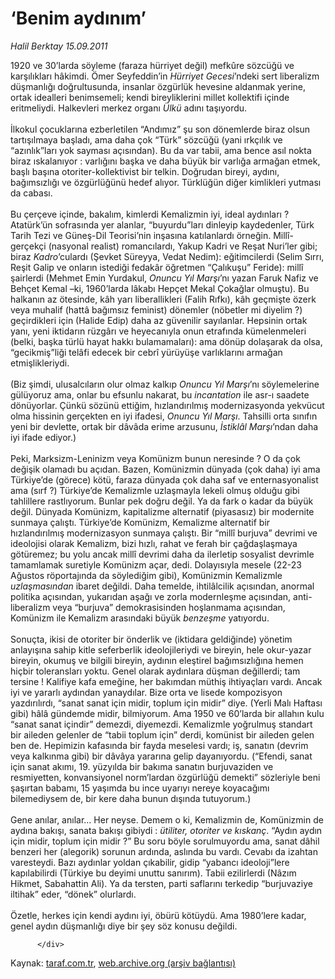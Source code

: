 # ‘Benim aydınım’

*Halil Berktay 15.09.2011*

<div class="yazi">1920 ve 30’larda söyleme (faraza hürriyet değil) mefkûre sözcüğü ve karşılıkları hâkimdi. Ömer Seyfeddin’in <i>Hürriyet Gecesi</i>’ndeki sert liberalizm düşmanlığı doğrultusunda, insanlar özgürlük hevesine aldanmak yerine, ortak idealleri benimsemeli; kendi bireyliklerini millet kollektifi içinde eritmeliydi. Halkevleri merkez organı <i>Ülkü </i>adını taşıyordu. <br/><br/>İlkokul çocuklarına ezberletilen “Andımız” şu son dönemlerde biraz olsun tartışılmaya başladı, ama daha çok “Türk” sözcüğü (yani ırkçılık ve “azınlık”ları yok sayması açısından). Bu da var tabii, ama bence asıl nokta biraz ıskalanıyor : varlığını başka ve daha büyük bir varlığa armağan etmek, başlı başına otoriter-kollektivist bir telkin. Doğrudan bireyi, aydını, bağımsızlığı ve özgürlüğünü hedef alıyor. Türklüğün diğer kimlikleri yutması da cabası. <br/><br/>Bu çerçeve içinde, bakalım, kimlerdi Kemalizmin iyi, ideal aydınları ? Atatürk’ün sofrasında yer alanlar, “buyurdu”ları dinleyip kaydedenler, Türk Tarih Tezi ve Güneş-Dil Teorisi’nin inşasına katılanlardı örneğin. Millî-gerçekçi (nasyonal realist) romancılardı, Yakup Kadri ve Reşat Nuri’ler gibi; biraz <i>Kadro</i>’culardı (Şevket Süreyya, Vedat Nedim): eğitimcilerdi (Selim Sırrı, Reşit Galip ve onların istediği fedakâr öğretmen “Çalıkuşu” Feride): millî şairlerdi (Mehmet Emin Yurdakul, <i>Onuncu Yıl Marşı</i>’nı yazan Faruk Nafiz ve Behçet Kemal –ki, 1960’larda lâkabı Hepçet Mekal Çokağlar olmuştu). Bu halkanın az ötesinde, kâh yarı liberallikleri (Falih Rıfkı), kâh geçmişte özerk veya muhalif (hattâ bağımsız feminist) dönemler (nöbetler mi diyelim ?) geçirdikleri için (Halide Edip) daha az güvenilir sayılanlar. Hepsinin ortak yanı, yeni iktidarın rüzgârı ve heyecanıyla onun etrafında kümelenmeleri (belki, başka türlü hayat hakkı bulamamaları): ama dönüp dolaşarak da olsa, “gecikmiş”liği telâfi edecek bir cebrî yürüyüşe varlıklarını armağan etmişlikleriydi. <br/><br/>(Biz şimdi, ulusalcıların olur olmaz kalkıp <i>Onuncu Yıl Marşı</i>’nı söylemelerine gülüyoruz ama, onlar bu efsunlu nakarat, bu <i>incantation</i> ile asr-ı saadete dönüyorlar. Çünkü sözünü ettiğim, hızlandırılmış modernizasyonda yekvücut olma hissinin gerçekten en iyi ifadesi, <i>Onuncu Yıl Marşı</i>. Tahsilli orta sınıfın yeni bir devlette, ortak bir dâvâda erime arzusunu, <i>İstiklâl Marşı</i>’ndan daha iyi ifade ediyor.) <br/><br/>Peki, Marksizm-Leninizm veya Komünizm bunun neresinde ? O da çok değişik olamadı bu açıdan. Bazen, Komünizmin dünyada (çok daha) iyi ama Türkiye’de (görece) kötü, faraza dünyada çok daha saf ve enternasyonalist ama (sırf ?) Türkiye’de Kemalizmle uzlaşmayla lekeli olmuş olduğu gibi tahlillere rastlıyorum. Bunlar pek doğru değil. Ya da fark o kadar da büyük değil. Dünyada Komünizm, kapitalizme alternatif (piyasasız) bir modernite sunmaya çalıştı. Türkiye’de Komünizm, Kemalizme alternatif bir hızlandırılmış modernizasyon sunmaya çalıştı. Bir “millî burjuva” devrimi ve ideolojisi olarak Kemalizm, bizi hızlı, rahat ve ferah bir çağdaşlaşmaya götüremez; bu yolu ancak millî devrimi daha da ilerletip sosyalist devrimle tamamlamak suretiyle Komünizm açar, dedi. Dolayısıyla mesele (22-23 Ağustos röportajında da söylediğim gibi), Komünizmin Kemalizmle <i>uzlaşmasından</i> ibaret değildi. Daha temelde, ihtilâlcilik açısından, anormal politika açısından, yukarıdan aşağı ve zorla modernleşme açısından, anti-liberalizm veya “burjuva” demokrasisinden hoşlanmama açısından, Komünizm ile Kemalizm arasındaki büyük <i>benzeşme</i> yatıyordu. <br/><br/>Sonuçta, ikisi de otoriter bir önderlik ve (iktidara geldiğinde) yönetim anlayışına sahip kitle seferberlik ideolojileriydi ve bireyin, hele okur-yazar bireyin, okumuş ve bilgili bireyin, aydının eleştirel bağımsızlığına hemen hiçbir toleransları yoktu. Genel olarak aydınlara düşman değillerdi; tam tersine ! Kalifiye kafa emeğine, her bakımdan müthiş ihtiyaçları vardı. Ancak iyi ve yararlı aydından yanaydılar. Bize orta ve lisede kompozisyon yazdırılırdı, “sanat sanat için midir, toplum için midir” diye. (Yerli Malı Haftası gibi) hâlâ gündemde midir, bilmiyorum. Ama 1950 ve 60’larda bir allahın kulu “sanat sanat içindir” demezdi, diyemezdi. Kemalizmle yoğrulmuş standart bir aileden gelenler de “tabii toplum için” derdi, komünist bir aileden gelen ben de. Hepimizin kafasında bir fayda meselesi vardı; iş, sanatın (devrim veya kalkınma gibi) bir dâvâya yararına gelip dayanıyordu. (“Efendi, sanat için sanat akımı, 19. yüzyılda bir bakıma sanatın burjuvaziden ve resmiyetten, konvansiyonel norm’lardan özgürlüğü demekti” sözleriyle beni şaşırtan babamı, 15 yaşımda bu ince uyarıyı nereye koyacağımı bilemediysem de, bir kere daha bunun dışında tutuyorum.) <br/><br/>Gene anılar, anılar… Her neyse. Demem o ki, Kemalizmin de, Komünizmin de aydına bakışı, sanata bakışı gibiydi : <i>ütiliter, otoriter ve kıskanç</i>. “Aydın aydın için midir, toplum için midir ?” Bu soru böyle sorulmuyordu ama, sanat dâhil benzeri her (alegorik) sorunun ardında, aslında bu vardı. Cevabı da izahtan varesteydi. Bazı aydınlar yoldan çıkabilir, gidip “yabancı ideoloji”lere kapılabilirdi (Türkiye bu deyimi unuttu sanırım). Tabii ezilirlerdi (Nâzım Hikmet, Sabahattin Ali). Ya da tersten, parti saflarını terkedip “burjuvaziye iltihak” eder, “dönek” olurlardı. <br/><br/>Özetle, herkes için kendi aydını iyi, öbürü kötüydü. Ama 1980’lere kadar, genel aydın düşmanlığı diye bir şey söz konusu değildi.
                                    
          
          
          
          </div>

Kaynak: [taraf.com.tr](http://www.taraf.com.tr/halil-berktay/makale-benim-aydinim.htm), [web.archive.org (arşiv bağlantısı)](http://web.archive.org/web/20130823102859/http://www.taraf.com.tr/halil-berktay/makale-benim-aydinim.htm)
